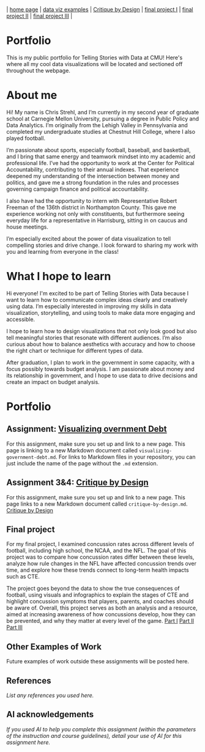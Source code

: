 | [home page](https://cmustudent.github.io/tswd-portfolio-templates/) | [data viz examples](dataviz-examples.md) | [Critique by Design](critique-by-design.md) | [final project I](final-project-part-one.md) | [final project II](final-project-part-two.md) | [final project III](final-project-part-three.md) |


# Portfolio
This is my public portfolio for Telling Stories with Data at CMU!  Here's where all my cool data visualizations will be located and sectioned off throughout the webpage. 

# About me
Hi! My name is Chris Strehl, and I’m currently in my second year of graduate school at Carnegie Mellon University, pursuing a degree in Public Policy and Data Analytics. I’m originally from the Lehigh Valley in Pennsylvania and completed my undergraduate studies at Chestnut Hill College, where I also played football.

I’m passionate about sports, especially football, baseball, and basketball, and I bring that same energy and teamwork mindset into my academic and professional life. I’ve had the opportunity to work at the Center for Political Accountability, contributing to their annual indexes. That experience deepened my understanding of the intersection between money and politics, and gave me a strong foundation in the rules and processes governing campaign finance and political accountability.

I also have had the opportunity to intern with Representative Robert Freeman of the 136th district in Northampton County. This gave me experience working not only with constituents, but furthermore seeing everyday life for a representative in Harrisburg, sitting in on caucus and house meetings. 

I’m especially excited about the power of data visualization to tell compelling stories and drive change. I look forward to sharing my work with you and learning from everyone in the class!

# What I hope to learn
Hi everyone! I'm excited to be part of Telling Stories with Data because I want to learn how to communicate complex ideas clearly and creatively using data. I’m especially interested in improving my skills in data visualization, storytelling, and using tools to make data more engaging and accessible.

I hope to learn how to design visualizations that not only look good but also tell meaningful stories that resonate with different audiences. I’m also curious about how to balance aesthetics with accuracy and how to choose the right chart or technique for different types of data.

After graduation, I plan to work in the government in some capacity, with a focus possibly towards budget analysis. I am passionate about money and its relationship in government, and I hope to use data to drive decisions and create an impact on budget analysis. 
# Portfolio

## Assignment: [Visualizing overnment Debt](visualizing-government-debt)
For this assignment, make sure you set up and link to a new page.  This page is linking to a new Markdown document called `visualizing-government-debt.md`.  For links to Markdown files in your repository, you can just include the name of the page without the `.md` extension. 

## Assignment 3&4: [Critique by Design](critique-by-design)
For this assignment, make sure you set up and link to a new page.  This page links to a new Markdown document called `critique-by-design.md`.  
[Critique by Design](critique-by-design.md)

## Final project
For my final project, I examined concussion rates across different levels of football, including high school, the NCAA, and the NFL. The goal of this project was to compare how concussion rates differ between these levels, analyze how rule changes in the NFL have affected concussion trends over time, and explore how these trends connect to long-term health impacts such as CTE.

The project goes beyond the data to show the true consequences of football, using visuals and infographics to explain the stages of CTE and highlight concussion symptoms that players, parents, and coaches should be aware of. Overall, this project serves as both an analysis and a resource, aimed at increasing awareness of how concussions develop, how they can be prevented, and why they matter at every level of the game.
[Part I](final-project-part-one.md)
[Part II](final-project-part-two.md)
[Part III](final-project-part-three.md)

## Other Examples of Work

Future examples of work outside these assignments will be posted here. 



## References
_List any references you used here._

## AI acknowledgements
_If you used AI to help you complete this assignment (within the parameters of the instruction and course guidelines), detail your use of AI for this assignment here._

